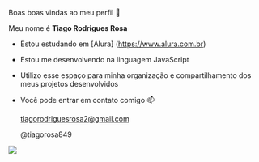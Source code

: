Boas boas vindas ao meu perfil 🤙

Meu nome é **Tiago Rodrigues Rosa**

- Estou estudando em [Alura] (https://www.alura.com.br)
- Estou me desenvolvendo na linguagem JavaScript
- Utilizo esse espaço para minha organização e compartilhamento dos meus projetos desenvolvidos
- Você pode entrar em contato comigo 📫

  tiagorodriguesrosa2@gmail.com

  @tiagorosa849


![](https://media.tenor.com/opEBWw0uddoAAAAM/umm.gif)
  
